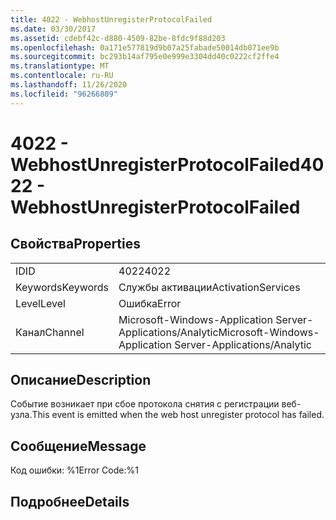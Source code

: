 ```yaml
---
title: 4022 - WebhostUnregisterProtocolFailed
ms.date: 03/30/2017
ms.assetid: cdebf42c-d880-4509-82be-8fdc9f88d203
ms.openlocfilehash: 0a171e577819d9b07a25fabade50014db071ee9b
ms.sourcegitcommit: bc293b14af795e0e999e3304dd40c0222cf2ffe4
ms.translationtype: MT
ms.contentlocale: ru-RU
ms.lasthandoff: 11/26/2020
ms.locfileid: "96266809"
---
```

# <a name="4022---webhostunregisterprotocolfailed"></a><span data-ttu-id="fd455-102">4022 - WebhostUnregisterProtocolFailed</span><span class="sxs-lookup"><span data-stu-id="fd455-102">4022 - WebhostUnregisterProtocolFailed</span></span>

## <a name="properties"></a><span data-ttu-id="fd455-103">Свойства</span><span class="sxs-lookup"><span data-stu-id="fd455-103">Properties</span></span>  
  
|||  
|-|-|  
|<span data-ttu-id="fd455-104">ID</span><span class="sxs-lookup"><span data-stu-id="fd455-104">ID</span></span>|<span data-ttu-id="fd455-105">4022</span><span class="sxs-lookup"><span data-stu-id="fd455-105">4022</span></span>|  
|<span data-ttu-id="fd455-106">Keywords</span><span class="sxs-lookup"><span data-stu-id="fd455-106">Keywords</span></span>|<span data-ttu-id="fd455-107">Службы активации</span><span class="sxs-lookup"><span data-stu-id="fd455-107">ActivationServices</span></span>|  
|<span data-ttu-id="fd455-108">Level</span><span class="sxs-lookup"><span data-stu-id="fd455-108">Level</span></span>|<span data-ttu-id="fd455-109">Ошибка</span><span class="sxs-lookup"><span data-stu-id="fd455-109">Error</span></span>|  
|<span data-ttu-id="fd455-110">Канал</span><span class="sxs-lookup"><span data-stu-id="fd455-110">Channel</span></span>|<span data-ttu-id="fd455-111">Microsoft-Windows-Application Server-Applications/Analytic</span><span class="sxs-lookup"><span data-stu-id="fd455-111">Microsoft-Windows-Application Server-Applications/Analytic</span></span>|  
  
## <a name="description"></a><span data-ttu-id="fd455-112">Описание</span><span class="sxs-lookup"><span data-stu-id="fd455-112">Description</span></span>  

 <span data-ttu-id="fd455-113">Событие возникает при сбое протокола снятия с регистрации веб-узла.</span><span class="sxs-lookup"><span data-stu-id="fd455-113">This event is emitted when the web host unregister protocol has failed.</span></span>  
  
## <a name="message"></a><span data-ttu-id="fd455-114">Сообщение</span><span class="sxs-lookup"><span data-stu-id="fd455-114">Message</span></span>  

 <span data-ttu-id="fd455-115">Код ошибки: %1</span><span class="sxs-lookup"><span data-stu-id="fd455-115">Error Code:%1</span></span>  
  
## <a name="details"></a><span data-ttu-id="fd455-116">Подробнее</span><span class="sxs-lookup"><span data-stu-id="fd455-116">Details</span></span>
